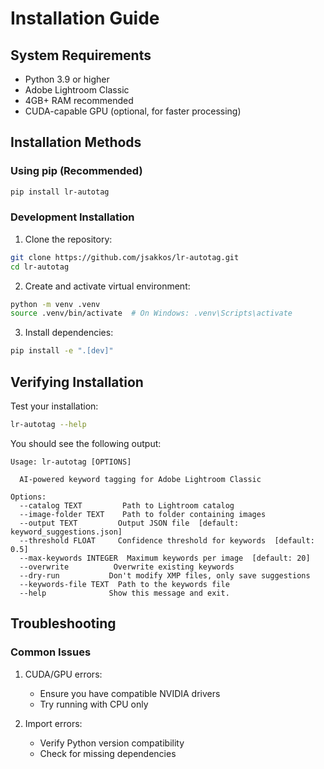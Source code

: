 # Installation Guide

## System Requirements

- Python 3.9 or higher
- Adobe Lightroom Classic
- 4GB+ RAM recommended
- CUDA-capable GPU (optional, for faster processing)

## Installation Methods

### Using pip (Recommended)

```bash
pip install lr-autotag
```

### Development Installation

1. Clone the repository:
```bash
git clone https://github.com/jsakkos/lr-autotag.git
cd lr-autotag
```

2. Create and activate virtual environment:
```bash
python -m venv .venv
source .venv/bin/activate  # On Windows: .venv\Scripts\activate
```

3. Install dependencies:
```bash
pip install -e ".[dev]"
```

## Verifying Installation

Test your installation:

```bash
lr-autotag --help
```

You should see the following output:

```
Usage: lr-autotag [OPTIONS]

  AI-powered keyword tagging for Adobe Lightroom Classic

Options:
  --catalog TEXT         Path to Lightroom catalog
  --image-folder TEXT    Path to folder containing images
  --output TEXT         Output JSON file  [default: keyword_suggestions.json]
  --threshold FLOAT     Confidence threshold for keywords  [default: 0.5]
  --max-keywords INTEGER  Maximum keywords per image  [default: 20]
  --overwrite          Overwrite existing keywords
  --dry-run           Don't modify XMP files, only save suggestions
  --keywords-file TEXT  Path to the keywords file
  --help              Show this message and exit.
```

## Troubleshooting

### Common Issues

1. CUDA/GPU errors:
   - Ensure you have compatible NVIDIA drivers
   - Try running with CPU only

2. Import errors:
   - Verify Python version compatibility
   - Check for missing dependencies
